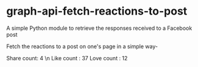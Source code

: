 # graph-api-fetch-reactions-to-post
A simple Python module to retrieve the responses received to a Facebook post

Fetch the reactions to a post on one's page in a simple way-

Share count: 4 \n
Like count : 37
Love count : 12
